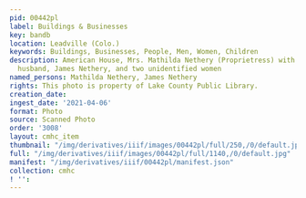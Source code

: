 ```yaml
---
pid: 00442pl
label: Buildings & Businesses
key: bandb
location: Leadville (Colo.)
keywords: Buildings, Businesses, People, Men, Women, Children
description: American House, Mrs. Mathilda Nethery (Proprietress) with her children,
  husband, James Nethery, and two unidentified women
named_persons: Mathilda Nethery, James Nethery
rights: This photo is property of Lake County Public Library.
creation_date: 
ingest_date: '2021-04-06'
format: Photo
source: Scanned Photo
order: '3008'
layout: cmhc_item
thumbnail: "/img/derivatives/iiif/images/00442pl/full/250,/0/default.jpg"
full: "/img/derivatives/iiif/images/00442pl/full/1140,/0/default.jpg"
manifest: "/img/derivatives/iiif/00442pl/manifest.json"
collection: cmhc
! '': 
---
```

